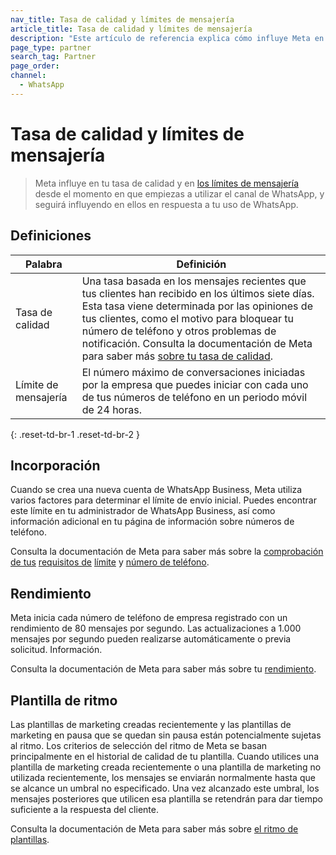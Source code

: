 ```yaml
---
nav_title: Tasa de calidad y límites de mensajería
article_title: Tasa de calidad y límites de mensajería 
description: "Este artículo de referencia explica cómo influye Meta en tu tasa de calidad y en los límites de mensajería del canal de WhatsApp."
page_type: partner
search_tag: Partner
page_order: 
channel:
  - WhatsApp
---
```


# Tasa de calidad y límites de mensajería

> Meta influye en tu tasa de calidad y en [los límites de mensajería](https://developers.facebook.com/docs/whatsapp/messaging-limits) desde el momento en que empiezas a utilizar el canal de WhatsApp, y seguirá influyendo en ellos en respuesta a tu uso de WhatsApp.

## Definiciones

| Palabra | Definición |
| --- | --- |
| Tasa de calidad | Una tasa basada en los mensajes recientes que tus clientes han recibido en los últimos siete días. Esta tasa viene determinada por las opiniones de tus clientes, como el motivo para bloquear tu número de teléfono y otros problemas de notificación. Consulta la documentación de Meta para saber más [sobre tu tasa de calidad](https://www.facebook.com/business/help/896873687365001).|
| Límite de mensajería | El número máximo de conversaciones iniciadas por la empresa que puedes iniciar con cada uno de tus números de teléfono en un periodo móvil de 24 horas. |
{: .reset-td-br-1 .reset-td-br-2 }

## Incorporación  

Cuando se crea una nueva cuenta de WhatsApp Business, Meta utiliza varios factores para determinar el límite de envío inicial. Puedes encontrar este límite en tu administrador de WhatsApp Business, así como información adicional en tu página de información sobre números de teléfono. 

Consulta la documentación de Meta para saber más sobre la [comprobación de tus](https://developers.facebook.com/docs/whatsapp/messaging-limits#checking-your-limit) [requisitos de](https://developers.facebook.com/docs/whatsapp/cloud-api/phone-numbers) [límite](https://developers.facebook.com/docs/whatsapp/messaging-limits#checking-your-limit) y [número de teléfono](https://developers.facebook.com/docs/whatsapp/cloud-api/phone-numbers).

## Rendimiento

Meta inicia cada número de teléfono de empresa registrado con un rendimiento de 80 mensajes por segundo. Las actualizaciones a 1.000 mensajes por segundo pueden realizarse automáticamente o previa solicitud. Información. 

Consulta la documentación de Meta para saber más sobre tu [rendimiento](https://developers.facebook.com/docs/whatsapp/cloud-api/overview#throughput).

## Plantilla de ritmo

Las plantillas de marketing creadas recientemente y las plantillas de marketing en pausa que se quedan sin pausa están potencialmente sujetas al ritmo. Los criterios de selección del ritmo de Meta se basan principalmente en el historial de calidad de tu plantilla. Cuando utilices una plantilla de marketing creada recientemente o una plantilla de marketing no utilizada recientemente, los mensajes se enviarán normalmente hasta que se alcance un umbral no especificado. Una vez alcanzado este umbral, los mensajes posteriores que utilicen esa plantilla se retendrán para dar tiempo suficiente a la respuesta del cliente. 

Consulta la documentación de Meta para saber más sobre [el ritmo de plantillas](https://developers.facebook.com/docs/whatsapp/message-templates/guidelines/#template-pacing).